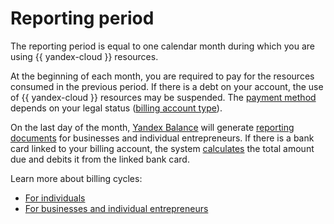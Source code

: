 # Reporting period

The reporting period is equal to one calendar month during which you are using {{ yandex-cloud }} resources.

At the beginning of each month, you are required to pay for the resources consumed in the previous period. If there is a debt on your account, the use of {{ yandex-cloud }} resources may be suspended. The [payment method](../payment/index.md) depends on your legal status ([billing account type](billing-account.md#ba-types)).

On the last day of the month, [Yandex Balance](https://balance.yandex.com/) will generate [reporting documents](../payment/documents.md) for businesses and individual entrepreneurs. If there is a bank card linked to your billing account, the system [calculates](../payment/payment-methods-card-business.md#payment-amount) the total amount due and debits it from the linked bank card.


Learn more about billing cycles:
- [For individuals](../payment/billing-cycle-individual.md)
- [For businesses and individual entrepreneurs](../payment/billing-cycle-business.md)
